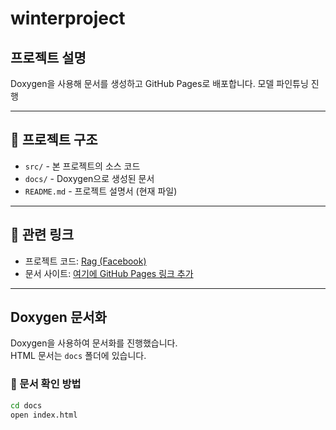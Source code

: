 # winterproject

## 프로젝트 설명
Doxygen을 사용해 문서를 생성하고 GitHub Pages로 배포합니다.
모델 파인튜닝 진행

---

## 📂 프로젝트 구조
- `src/` - 본 프로젝트의 소스 코드
- `docs/` - Doxygen으로 생성된 문서
- `README.md` - 프로젝트 설명서 (현재 파일)

---

## 🔗 관련 링크
- 프로젝트 코드: [Rag (Facebook)]([[https://github.com/salesforce/LAVIS/tree/main/projects/blip2](https://github.com/haotian-liu/LLaVA)](https://github.com/huggingface/transformers/tree/main/src/transformers/models/rag))
- 문서 사이트: [여기에 GitHub Pages 링크 추가](https://username.github.io/repository)

---

## Doxygen 문서화
Doxygen을 사용하여 문서화를 진행했습니다.  
HTML 문서는 `docs` 폴더에 있습니다.

### 📘 문서 확인 방법
```bash
cd docs
open index.html
